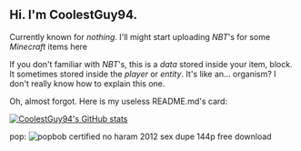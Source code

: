 ## Hi. I'm **CoolestGuy94**.
Currently known for *nothing*. I'll might start uploading *NBT*'s for some *Minecraft* items here

If you don't familiar with *NBT*'s, this is a *data* stored inside your item, block. It sometimes stored inside the *player* or *entity*.
It's like an... organism? 
I don't really know how to explain this one.

Oh, almost forgot. Here is my useless README.md's card:

[![CoolestGuy94's GitHub stats](https://github-readme-stats.vercel.app/api?username=coolestguy94&theme=dark)](https://github.com/coolestguy94/github-readme-stats)

pop:
![popbob certified no haram 2012 sex dupe 144p free download](https://img.shields.io/badge/-popbob_sex_dupe_no_haram_144p_2011_no_4chan_pedophiles_sex_backdoor_halal-red?style=flat-square)
